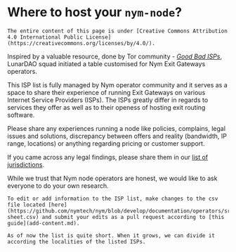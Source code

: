 # Where to host your `nym-node`?

```admonish info
The entire content of this page is under [Creative Commons Attribution 4.0 International Public License](https://creativecommons.org/licenses/by/4.0/).
```

Inspired by a valuable resource, done by Tor community - [*Good Bad ISPs*](https://community.torproject.org/relay/community-resources/good-bad-isps/), LunarDAO squad initiated a table customised for Nym Exit Gateways operators.

This ISP list is fully managed by Nym operator community and it serves as a space to share their experience of running Exit Gateways on various Internet Service Providers (ISPs). The ISPs greatly differ in regards to services they offer as well as to their openess of hosting exit routing software.

Please share any experiences running a node like policies, complains, legal issues and solutions, discrepancy between offers and reality (bandwidth, IP range, locations) or anything regarding pricing or customer support.

If you came across any legal findings, please share them in our [list of jurisdictions](jurisdictions.md).

While we trust that Nym node operators are honest, we would like to ask everyone to do your own research.

```admonish caution title=""
To edit or add information to the ISP list, make changes to the csv file located [here](https://github.com/nymtech/nym/blob/develop/documentation/operators/src/data/isp-sheet.csv) and submit your edits as a pull request according to [this guide](add-content.md).
```

```admonish note title=""
As of now the list is quite short. When it grows, we can divide it according the localities of the listed ISPs.
```

<!--cmdrun python3 ../../../scripts/csv2md.py ../data/isp-sheet.csv -s 0 -->
